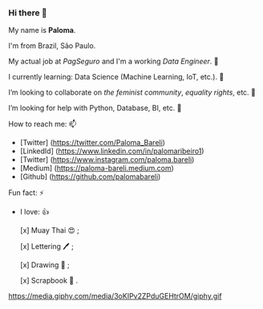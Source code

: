 ### Hi there 👋

My name is **Paloma**.

I'm from Brazil, São Paulo.

My actual job at *PagSeguro* and I'm a working *Data Engineer*. 🔭 

I currently learning: Data Science (Machine Learning, IoT, etc.). 🌱

I’m looking to collaborate on *the feminist community*, *equality rights*, etc. 👯 

I’m looking for help with Python, Database, BI, etc. 🤔

How to reach me: 📫 
  * [Twitter] (https://twitter.com/Paloma_Bareli)
  * [LinkedId] (https://www.linkedin.com/in/palomaribeiro1)
  * [Twitter] (https://www.instagram.com/paloma.bareli) 
  * [Medium] (https://paloma-bareli.medium.com)
  * [Github] (https://github.com/palomabareli)
  
Fun fact: ⚡
  * I love: :+1:
  
    [x] Muay Thai :heart_eyes: ; 
    
    [x] Lettering :pen: ;
    
    [x] Drawing :love_letter: ;
    
    [x] Scrapbook :ledger: .
    

https://media.giphy.com/media/3oKIPv2ZPduGEHtrOM/giphy.gif
